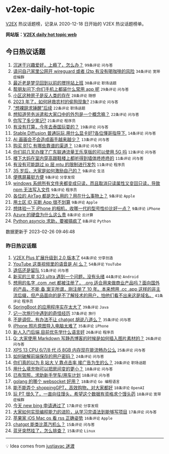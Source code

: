 # v2ex-daily-hot-topic

[V2EX](https://www.v2ex.com/) 热议话题榜，记录从 2020-12-18 日开始的 V2EX 热议话题榜单。

**网站版：[V2EX daily hot topic web](https://boojack.github.io/v2ex-daily-hot-topic-web/)**

## 今日热议话题

<!-- TODAY BEGIN -->

1. [沉迷于兴趣爱好，上瘾了，怎么办？](https://www.v2ex.com/t/919210) `99条评论` `问与答`
1. [请问自己家里公网开 wireguard 或者 l2tp 有没有喝咖啡的风险](https://www.v2ex.com/t/919218) `34条评论` `宽带症候群`
1. [最近老是梦见回到以前的搅拌站上班](https://www.v2ex.com/t/919209) `30条评论` `职场话题`
1. [帮朋友问下:你们手机上都装什么常用 app 呢](https://www.v2ex.com/t/919219) `29条评论` `问与答`
1. [小区这种房子是反人类的存在](https://www.v2ex.com/t/919288) `28条评论` `随想`
1. [2023 年了，如何拯救农村的偷狗现象?](https://www.v2ex.com/t/919241) `23条评论` `问与答`
1. [“想裸辞求锤醒”后续](https://www.v2ex.com/t/919216) `22条评论` `职场话题`
1. [想知道劳务派遣和大家口中的外包是一个概念嘛？](https://www.v2ex.com/t/919213) `22条评论` `问与答`
1. [你写了多少笔记?](https://www.v2ex.com/t/919258) `21条评论` `程序员`
1. [有没有打算，今年去泰国玩耍的？](https://www.v2ex.com/t/919226) `19条评论` `问与答`
1. [Stable Diffusion 普通玩玩,用什么显卡好?各位懂哥指导下.](https://www.v2ex.com/t/919223) `14条评论` `问与答`
1. [AI 画画会不会造成画手越来越少？](https://www.v2ex.com/t/919285) `13条评论` `问与答`
1. [购买 BTC 有哪些靠谱的渠道？](https://www.v2ex.com/t/919214) `12条评论` `问与答`
1. [你们前几天办理了广东联通流量王乐享版的可以使用 5G 吗](https://www.v2ex.com/t/919212) `12条评论` `问与答`
1. [楼下大妈在室内穿高跟鞋楼上都听得到墙体咚咚咚的](https://www.v2ex.com/t/919270) `11条评论` `问与答`
1. [有没有可能跳过 ip 层 mtu 的限制进行发包](https://www.v2ex.com/t/919230) `11条评论` `程序员`
1. [35 岁后，大家是如何激励自己的？](https://www.v2ex.com/t/919260) `9条评论` `生活`
1. [便携屏幕挺方便](https://www.v2ex.com/t/919255) `9条评论` `分享发现`
1. [windows 系统所有文件夹都变成只读，而且取消只读属性又变回只读，导致 npm 无法写入文件](https://www.v2ex.com/t/919254) `9条评论` `程序员`
1. [各位的 AirTag 都是怎么用的？用在什么事物上？](https://www.v2ex.com/t/919253) `9条评论` `Apple`
1. [用土区 ID 买断 App 很不划算](https://www.v2ex.com/t/919251) `9条评论` `Apple`
1. [想体验一下 iPhone 的相机，收哪一代的型号性价比好一点？](https://www.v2ex.com/t/919239) `9条评论` `iPhone`
1. [Azure 的硬盘为什么这么贵](https://www.v2ex.com/t/919262) `8条评论` `云计算`
1. [Python asyncio 求助，要被搞疯了](https://www.v2ex.com/t/919246) `8条评论` `Python`

数据更新于 2023-02-26 09:46:48

<!-- TODAY END -->

### 昨日热议话题

<!-- YESTERDAY BEGIN -->

1. [V2EX Plus 扩展升级到 2.0 版本了](https://www.v2ex.com/t/919083) `64条评论` `分享创造`
1. [YouTube 这类视频里的语音是 AI 么？](https://www.v2ex.com/t/919096) `54条评论` `YouTube`
1. [退伍还是留队](https://www.v2ex.com/t/919165) `51条评论` `问与答`
1. [新买的三星 S23 ultra 遇到一个问题，没有头绪](https://www.v2ex.com/t/919070) `44条评论` `Android`
1. [想用的名字 .com .net 都被注册了， .org 适合用来做商业产品吗？面向国外的产品，不能,备,案无所谓，刚注册了 10 年。本来想用 .cc .app 这样的非主流后缀，但产品面向的是不了解技术的用户，怕他们看不出来这是域名。](https://www.v2ex.com/t/919144) `41条评论` `程序员`
1. [SpringBoot 的应用程序实在太大了](https://www.v2ex.com/t/919133) `39条评论` `Java`
1. [记一次旅行中遇到的奇怪经历](https://www.v2ex.com/t/919054) `37条评论` `旅行`
1. [不是调侃，有办法不让 chatgpt 胡说八道么？](https://www.v2ex.com/t/919068) `35条评论` `问与答`
1. [iPhone 照片原图导入电脑太难了](https://www.v2ex.com/t/919091) `35条评论` `iPhone`
1. [新人入门后端,目前优先学什么语言好](https://www.v2ex.com/t/919163) `26条评论` `程序员`
1. [Q: 大家使用 Markdown 写静态博客的时候是如何插入图片素材的？](https://www.v2ex.com/t/919130) `26条评论` `问与答`
1. [XPS 13 CPU 6/7/8 代 i5 8GB 内存现在能流畅办公么](https://www.v2ex.com/t/919131) `25条评论` `问与答`
1. [如何破解前端保存的用户密码？](https://www.v2ex.com/t/919150) `24条评论` `问与答`
1. [你们真的以为 B 站大 V 靠点击率 接广告为生的么？](https://www.v2ex.com/t/919176) `20条评论` `职场话题`
1. [用什么填充物可以把房间变的更小？](https://www.v2ex.com/t/919181) `18条评论` `问与答`
1. [已有驾照，求助新手学车/用车计划](https://www.v2ex.com/t/919151) `18条评论` `问与答`
1. [golang 的哪个 websocket 好用？](https://www.v2ex.com/t/919140) `18条评论` `Go 编程语言`
1. [能不能弄个 shoppingGPT，高效购物，对大家都好](https://www.v2ex.com/t/919077) `18条评论` `OpenAI`
1. [玩 PT 很久了，一直向往馒头，希望这个数据有资格求个馒头药](https://www.v2ex.com/t/919059) `18条评论` `宽带症候群`
1. [今天 new bing 申请通过了](https://www.v2ex.com/t/919122) `17条评论` `分享发现`
1. [大家如何实现编程能力的进阶，从学习完语法到能够写项目](https://www.v2ex.com/t/919109) `17条评论` `问与答`
1. [苹果家 iOS Mac os 看 rss 正确姿势](https://www.v2ex.com/t/919087) `16条评论` `Apple`
1. [chatgpt 能类比蒸汽机么？](https://www.v2ex.com/t/919191) `15条评论` `问与答`
1. [蓝牙突然挂了，怎么排查？](https://www.v2ex.com/t/919102) `15条评论` `Linux`

<!-- YESTERDAY END -->

---

💡 Idea comes from [justjavac 迷渡](https://github.com/justjavac/)
